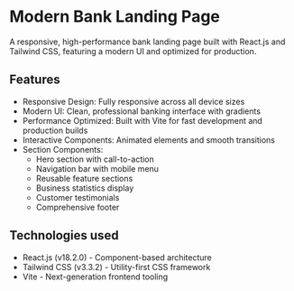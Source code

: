 # Modern Bank Landing Page
<p>A responsive, high-performance bank landing page built with React.js and Tailwind CSS, featuring a modern UI and optimized for production.</p>

## Features
* Responsive Design: Fully responsive across all device sizes
* Modern UI: Clean, professional banking interface with gradients
* Performance Optimized: Built with Vite for fast development and production builds
* Interactive Components: Animated elements and smooth transitions
* Section Components:
  * Hero section with call-to-action
  * Navigation bar with mobile menu
  * Reusable feature sections
  * Business statistics display
  * Customer testimonials
  * Comprehensive footer

## Technologies used
* React.js (v18.2.0) - Component-based architecture
* Tailwind CSS (v3.3.2) - Utility-first CSS framework
* Vite - Next-generation frontend tooling




